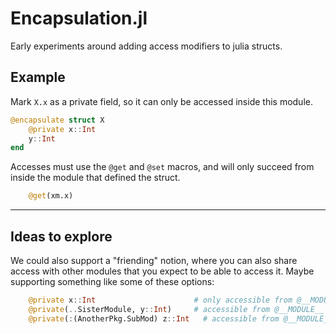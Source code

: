 # Encapsulation.jl

Early experiments around adding access modifiers to julia structs.

## Example
Mark `X.x` as a private field, so it can only be accessed inside this module.
```julia
@encapsulate struct X
    @private x::Int
    y::Int
end
```

Accesses must use the `@get` and `@set` macros, and will only succeed from inside the module that defined the struct.
```julia
    @get(xm.x)
```

---------

## Ideas to explore

We could also support a "friending" notion, where you can also share access with other modules that you expect to be able to access it. Maybe supporting something like some of these options:
```julia
    @private x::Int                      # only accessible from @__MODULE__
    @private(..SisterModule, y::Int)     # accessible from @__MODULE__ and SisterModule
    @private(:(AnotherPkg.SubMod) z::Int   # accessible from @__MODULE__ and AnotherPkg.SubMod, even if AnotherPkg isn't loaded yet
```
